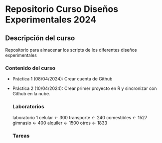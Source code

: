 # Repositorio Curso Diseños Experimentales 2024

## Descripción del curso
Repositorio para almacenar los scripts de los diferentes diseños experimentales

### Contenido del curso


+ Práctica 1 (08/04/2024): Crear cuenta de Github
+ Práctica 2 (10/04/2024): Crear primer proyecto en R y sincronizar con Github en la nube.


  ### Laboratorios
  laboratorio 1
  celular <- 300
  transporte <- 240
  comestibles <- 1527
  gimnasio <- 400
  alquiler <- 1500
  otros <- 1833
  

  ### Tareas

